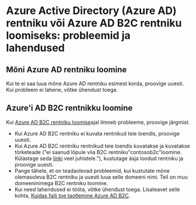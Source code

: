 <properties
    pageTitle="Azure Active Directory: Luua rentniku tugi teema | Microsoft Azure'i"
    description="Luua on Azure Active Directory rentnik või on Azure Active Directory B2C rentnik: probleemid ja lahendused"
    services="active-directory-b2c"
    documentationCenter=""
    authors="swkrish"
    manager="msmbaldwin"
    editor="bryanla"/>

<tags
    ms.service="active-directory-b2c"
    ms.workload="identity"
    ms.tgt_pltfrm="na"
    ms.devlang="na"
    ms.topic="article"
    ms.date="08/30/2016"
    ms.author="swkrish"/>

# <a name="creating-an-azure-active-directory-azure-ad-tenant-or-azure-ad-b2c-tenant-issues-and-resolutions"></a>Azure Active Directory (Azure AD) rentniku või Azure AD B2C rentniku loomiseks: probleemid ja lahendused

## <a name="creating-an-azure-ad-tenant"></a>Mõni Azure AD rentniku loomine

Kui te ei saa luua mõne Azure AD rentniku esimest korda, proovige uuesti. Kui probleem ei lahene, võtke ühendust toega.

## <a name="creating-an-azure-ad-b2c-tenant"></a>Azure'i AD B2C rentnikku loomine

Kui [Azure AD B2C rentniku loomise](active-directory-b2c-get-started.md)ajal ilmneb probleeme, proovige järgmist.
 
- Kui Azure AD B2C rentniku ei kuvata rentnikud teie loendis, proovige uuesti.
- Kui Azure AD B2C rentniku rentnikud teie loendis kuvatakse ja kuvatakse tõrketeade ("ei saanud lõpule viia B2C rentniku"contosob2c"loomine. Külastage seda [linki](http://go.microsoft.com/fwlink/?LinkID=624192&clcid=0x409) veel juhistele."), kustutage äsja loodud rentniku ja proovige uuesti.
- Pange tähele, et on teadaolevad probleemid, kui kustutate mõne olemasoleva B2C rentniku ja uuesti luua selle domeeni nimi. Teil on muu domeeninimega B2C rentniku loomine.
- Kui need lahendused ei tööta, võtke ühendust toega. Lisateavet selle kohta, [Kuidas faili toe taotlemine Azure AD B2C](active-directory-b2c-support.md).
